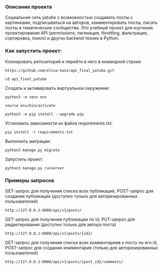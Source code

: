 ### Описание проекта

Социальная сеть yatube с возможностью создавать посты с картинками, подписываться на авторов, 
комментировать посты, писать посты в тематические сообщества. Это учебный проект для изучения проектирования API (permissions, пагинация, throttling, 
фильтрация, сортировка, поиск) и других backend техник в Python. 

### Как запустить проект:

Клонировать репозиторий и перейти в него в командной строке:

```
https://github.com/elina-kanz/api_final_yatube.git
```

```
cd api_final_yatube
```

Cоздать и активировать виртуальное окружение:

```
python3 -m venv env
```

```
source env/bin/activate
```

```
python3 -m pip install --upgrade pip
```

Установить зависимости из файла requirements.txt:

```
pip install -r requirements.txt
```

Выполнить миграции:

```
python3 manage.py migrate
```

Запустить проект:

```
python3 manage.py runserver
```

### Примеры запросов

GET-запрос для получения списка всех публикаций, POST-запрос для создания публикации (доступно только для авторизированных пользователей) 

```
http://127.0.0.1:8000/api/v1/posts/
```

GET-запрос для получения публикации по id, PUT-запрос для редактирования (доступно только для автора поста)

```
http://127.0.0.1:8000/api/v1/posts/{id}/
```

GET-запрос для получения списка всех комментариев к посту по его id, POST-запрос для создания комментария 
(только для авторизированных пользователей)

```
http://127.0.0.1:8000/api/v1/posts/{post_id}/comments/
```
